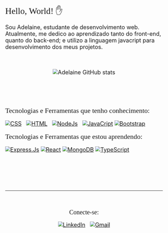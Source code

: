 <span style="color ; font-family: Lucida Sans Unicode ; font-size: 28px;"> Hello, World! ✋
<br>

<span style="color ; font-family: ; font-size: 18px;"> 
Sou Adelaine, estudante de desenvolvimento web. 
Atualmente, me dedico ao aprendizado tanto do front-end, quanto do back-end; e utilizo a linguagem javacript para desenvolvimento dos meus projetos. <br>

<br> 
<br>

<div style="text-align:center">

 ![Adelaine GitHub stats](https://github-readme-stats.vercel.app/api?username=AdelaineDev&show_icons=true&theme=dark)

<br>
<br>
<br>
</div>


<span style="color ; font-family: Bahnschrift; font-size: 22px;"> Tecnologias e Ferramentas que tenho conhecimento:
<span> 

[![CSS](https://img.shields.io/badge/CSS-239120?&style=for-the-badge&logo=css3&logoColor=white)]() &nbsp;
[![HTML](https://img.shields.io/badge/HTML-239120?style=for-the-badge&logo=html5&logoColor=white)]() &nbsp;
[![NodeJs](https://img.shields.io/badge/Node.js-43853D?style=for-the-badge&logo=node.js&logoColor=white)]() &nbsp;
[![JavaCript](https://img.shields.io/badge/JavaScript-323330?style=for-the-badge&logo=javascript&logoColor=F7DF1E)]()
[![Bootstrap](https://img.shields.io/badge/Bootstrap-563D7C?style=for-the-badge&logo=bootstrap&logoColor=white)]()
 

 
<span style="color ; font-family: Bahnschrift; font-size: 22px;"> Tecnologias e Ferramentas que estou aprendendo:
<span> 
 
[![Express.Js](https://img.shields.io/badge/Express.js-404D59?style=for-the-badge)]()
[![React](https://img.shields.io/badge/React-20232A?style=for-the-badge&logo=react&logoColor=61DAFB)]()
[![MongoDB](https://img.shields.io/badge/MongoDB-4EA94B?style=for-the-badge&logo=mongodb&logoColor=white)]()
 [![TypeScript]( 	https://img.shields.io/badge/TypeScript-007ACC?style=for-the-badge&logo=typescript&logoColor=whit
)]()
 
 



<br>
<br>
<br> 
<br> 


 ---
<br>

<div style="text-align: center">

<span style="color:belge ; font-family: Bahnschrift;font-size: 20px"> Conecte-se:
<br>

[![LinkedIn](https://img.shields.io/badge/LinkedIn-0077B5?style=for-the-badge&logo=linkedin&logoColor=white)](https://www.linkedin.com/in/adelainesantos/) &nbsp;
[![Gmail](https://img.shields.io/badge/Gmail-D14836?style=for-the-badge&logo=gmail&logoColor=white)](mailto:contato.devadelaine@gmail.com)
